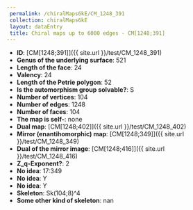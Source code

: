 ```yaml
--- 
 permalink: /chiralMaps6kE/CM_1248_391 
 collection: chiralMaps6kE
 layout: dataEntry
 title: Chiral maps up to 6000 edges - CM[1248;391]
---
```


- **ID**: [CM[1248;391]]({{ site.url }}/test/CM_1248_391)
- **Genus of the underlying surface**: 521
- **Length of the face**: 24
- **Valency**: 24
- **Length of the Petrie polygon**: 52
- **Is the automorphism group solvable?**: S
- **Number of vertices**: 104
- **Number of edges**: 1248
- **Number of faces**: 104
- **The map is self-**: none
- **Dual map**: [CM[1248;402]]({{ site.url }}/test/CM_1248_402)
- **Mirror (enantihomorphic) map**: [CM[1248;349]]({{ site.url }}/test/CM_1248_349)
- **Dual of the mirror image**: [CM[1248;416]]({{ site.url }}/test/CM_1248_416)
- **Z_q-Exponent?**: 2
- **No idea**:  17:349
- **No idea**: Y
- **No idea**: Y
- **Skeleton**: Sk(104;8)^4
- **Some other kind of skeleton**: nan
